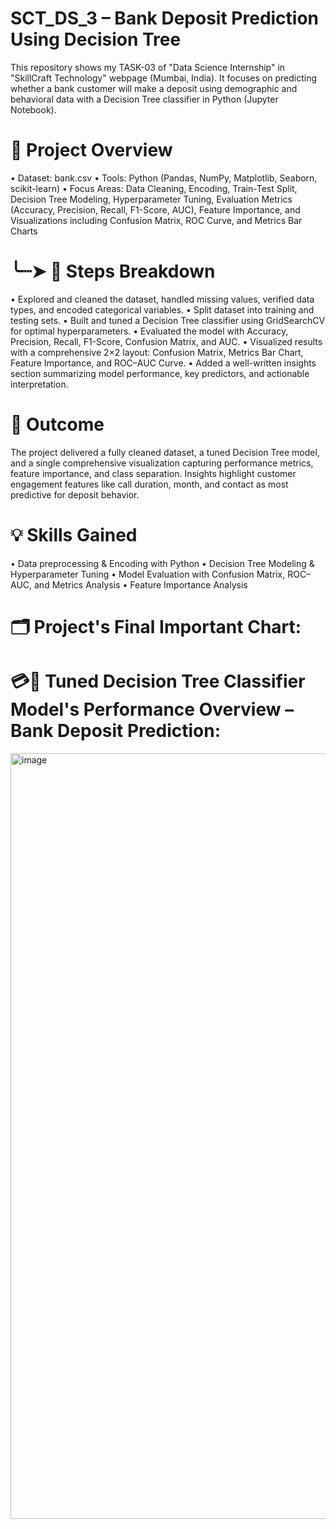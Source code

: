 # SCT_DS_3 – Bank Deposit Prediction Using Decision Tree
This repository shows my TASK-03 of "Data Science Internship" in "SkillCraft Technology" webpage (Mumbai, India). It focuses on predicting whether a bank customer will make a deposit using demographic and behavioral data with a Decision Tree classifier in Python (Jupyter Notebook).

# 📇 Project Overview
• Dataset: bank.csv
• Tools: Python (Pandas, NumPy, Matplotlib, Seaborn, scikit-learn)
• Focus Areas: Data Cleaning, Encoding, Train-Test Split, Decision Tree Modeling, Hyperparameter Tuning, Evaluation Metrics (Accuracy, Precision, Recall, F1-Score, AUC), Feature Importance, and Visualizations including Confusion Matrix, ROC Curve, and Metrics Bar Charts

# ╰┈➤ 📝 Steps Breakdown
• Explored and cleaned the dataset, handled missing values, verified data types, and encoded categorical variables.
• Split dataset into training and testing sets.
• Built and tuned a Decision Tree classifier using GridSearchCV for optimal hyperparameters.
• Evaluated the model with Accuracy, Precision, Recall, F1-Score, Confusion Matrix, and AUC.
• Visualized results with a comprehensive 2×2 layout: Confusion Matrix, Metrics Bar Chart, Feature Importance, and ROC–AUC Curve.
• Added a well-written insights section summarizing model performance, key predictors, and actionable interpretation.

# 🎯 Outcome
The project delivered a fully cleaned dataset, a tuned Decision Tree model, and a single comprehensive visualization capturing performance metrics, feature importance, and class separation. Insights highlight customer engagement features like call duration, month, and contact as most predictive for deposit behavior.

# 💡 Skills Gained
• Data preprocessing & Encoding with Python
• Decision Tree Modeling & Hyperparameter Tuning
• Model Evaluation with Confusion Matrix, ROC–AUC, and Metrics Analysis
• Feature Importance Analysis

# 🗂️ Project's Final Important Chart:

# 💳💸 Tuned Decision Tree Classifier Model's Performance Overview – Bank Deposit Prediction:
<img width="1789" height="1225" alt="image" src="https://github.com/user-attachments/assets/74c6584f-50e5-4ae1-bc5a-18085cdfcd23" />

